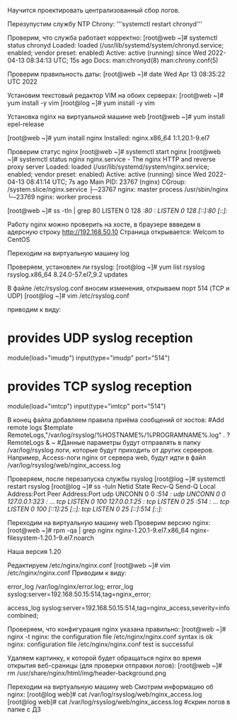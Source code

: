 Научится проектировать централизованный сбор логов.

Перезупустим службу NTP Chrony: '''systemctl restart chronyd'''

Проверим, что служба работает корректно:
[root@web ~]# systemctl status chronyd
   Loaded: loaded (/usr/lib/systemd/system/chronyd.service; enabled; vendor preset: enabled)
   Active: active (running) since Wed 2022-04-13 08:34:13 UTC; 15s ago
     Docs: man:chronyd(8)
           man:chrony.conf(5)

Проверим правильность даты:
[root@web ~]# date
Wed Apr 13 08:35:22 UTC 2022

Установим текстовый редактор VIM на обоих серверах:
[root@web ~]# yum install -y vim
[root@log ~]# yum install -y vim


Установка nginx на виртуальной машине web
[root@web ~]# yum install epel-release

[root@web ~]# yum install nginx
Installed:
  nginx.x86_64 1:1.20.1-9.el7

Проверим статус nginx
[root@web ~]# systemctl start nginx
[root@web ~]# systemctl status nginx
 nginx.service - The nginx HTTP and reverse proxy server
   Loaded: loaded (/usr/lib/systemd/system/nginx.service; enabled; vendor preset: enabled)
   Active: active (running) since Wed 2022-04-13 08:41:14 UTC; 7s ago
Main PID: 23767 (nginx)
   CGroup: /system.slice/nginx.service
           ├─23767 nginx: master process /usr/sbin/nginx
           └─23769 nginx: worker process

[root@web ~]# ss -tln | grep 80
LISTEN     0      128          *:80                       *:*
LISTEN     0      128       [::]:80                    [::]:*


Работу nginx можно проверить на хосте, в браузере ввведем в адерсную строку http://192.168.50.10
Страница открывается: Welcom to CentOS



Переходим на виртуальную машину log

Проверяем, установлен ли rsyslog:
[root@log ~]# yum list rsyslog
rsyslog.x86_64 8.24.0-57.el7_9.2 updates


В файле /etc/rsyslog.conf вносим изменения, открываем порт 514 (TCP и UDP)
[root@log ~]# vim /etc/rsyslog.conf

приводим к виду:
# provides UDP syslog reception
module(load="imudp")
input(type="imudp" port="514")

# provides TCP syslog reception
module(load="imtcp")
input(type="imtcp" port="514")

В конец файла добавляем правила приёма сообщений от хостов:
#Add remote logs
$template RemoteLogs,"/var/log/rsyslog/%HOSTNAME%/%PROGRAMNAME%.log"
*.* ?RemoteLogs
& ~
#Данные параметры будут отправлять в папку /var/log/rsyslog логи, которые будут приходить от
других серверов. Например, Access-логи nginx от сервера web, будут идти в файл
/var/log/rsyslog/web/nginx_access.log

Проверяем, после перезапуска службы rsyslog
[root@log ~]# systemctl restart rsyslog
[root@log ~]# ss -tuln
Netid  State      Recv-Q Send-Q            Local Address:Port                           Peer Address:Port
udp    UNCONN     0      0                             *:514                                       *:*
udp    UNCONN     0      0                     127.0.0.1:323                                       *:*
...
tcp    LISTEN     0      100                   127.0.0.1:25                                        *:*
tcp    LISTEN     0      25                            *:514                                       *:*
...
tcp    LISTEN     0      100                       [::1]:25                                     [::]:*
tcp    LISTEN     0      25                        [::]:514                                     [::]:*
  


Переходим на виртуальную машину web
Проверим версию nginx:
[root@web ~]# rpm -qa | grep nginx
nginx-1.20.1-9.el7.x86_64
nginx-filesystem-1.20.1-9.el7.noarch

Наша версия 1.20

Редактируем /etc/nginx/nginx.conf
[root@web ~]# vim /etc/nginx/nginx.conf
Приводим к виду:

error_log /var/log/nginx/error.log;
error_log syslog:server=192.168.50.15:514,tag=nginx_error;

access_log syslog:server=192.168.50.15:514,tag=nginx_access,severity=info combined;

Проверяем, что конфигурация nginx указана правильно:
[root@web ~]# nginx -t
nginx: the configuration file /etc/nginx/nginx.conf syntax is ok
nginx: configuration file /etc/nginx/nginx.conf test is successful

Удаляем картинку, к которой будет обращаться nginx во время открытия веб-сраницы (для проверки отправки логов):
[root@web ~]# rm /usr/share/nginx/html/img/header-background.png


Переходим на виртуальную машину web
Смотрим информацию об nginx:
[root@log web]# cat /var/log/rsyslog/web/nginx_access.log
[root@log web]# cat /var/log/rsyslog/web/nginx_access.log
#скрин логов в папке с ДЗ